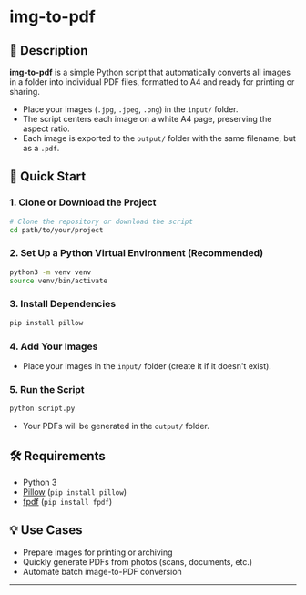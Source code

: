 # img-to-pdf

## 📄 Description

**img-to-pdf** is a simple Python script that automatically converts all images in a folder into individual PDF files, formatted to A4 and ready for printing or sharing.

- Place your images (`.jpg`, `.jpeg`, `.png`) in the `input/` folder.
- The script centers each image on a white A4 page, preserving the aspect ratio.
- Each image is exported to the `output/` folder with the same filename, but as a `.pdf`.

## 🚀 Quick Start

### 1. Clone or Download the Project

```bash
# Clone the repository or download the script
cd path/to/your/project
```

### 2. Set Up a Python Virtual Environment (Recommended)

```bash
python3 -m venv venv
source venv/bin/activate
```

### 3. Install Dependencies

```bash
pip install pillow
```

### 4. Add Your Images

- Place your images in the `input/` folder (create it if it doesn't exist).

### 5. Run the Script

```bash
python script.py
```

- Your PDFs will be generated in the `output/` folder.

## 🛠️ Requirements

- Python 3
- [Pillow](https://python-pillow.org/) (`pip install pillow`)
- [fpdf](https://www.fpdf.org/) (`pip install fpdf`)

## 💡 Use Cases

- Prepare images for printing or archiving
- Quickly generate PDFs from photos (scans, documents, etc.)
- Automate batch image-to-PDF conversion

---

